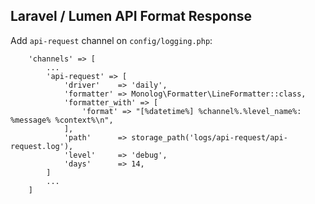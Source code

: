 ## Laravel / Lumen API Format Response

Add `api-request` channel on `config/logging.php`:
```
    'channels' => [
        ...
        'api-request' => [
            'driver'    => 'daily',
            'formatter' => Monolog\Formatter\LineFormatter::class,
            'formatter_with' => [
                'format' => "[%datetime%] %channel%.%level_name%: %message% %context%\n",
            ],
            'path'      => storage_path('logs/api-request/api-request.log'),
            'level'     => 'debug',
            'days'      => 14,
        ]
        ...
    ]
```